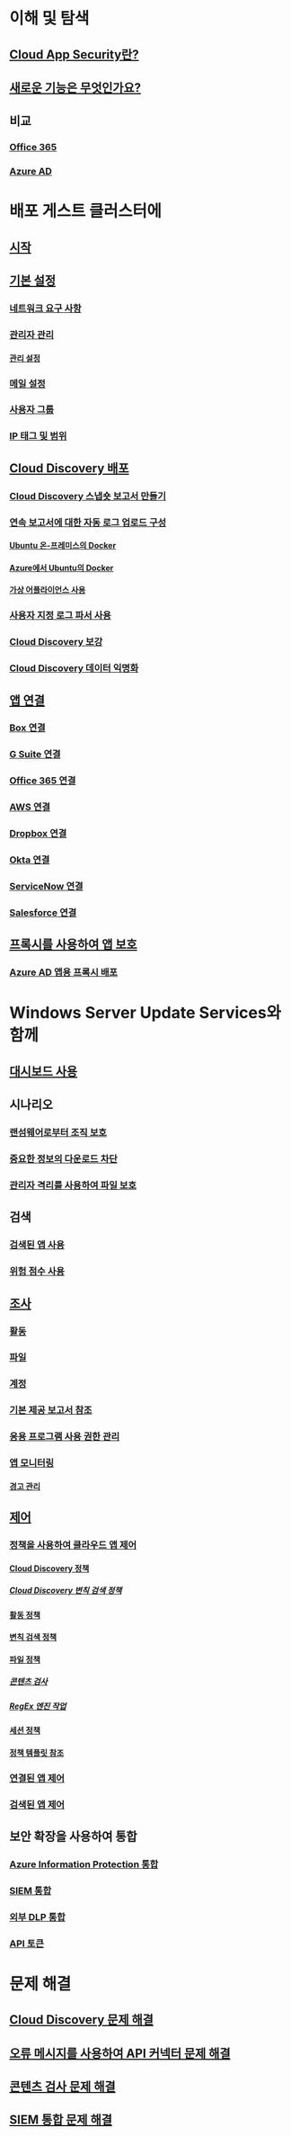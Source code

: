 # 이해 및 탐색
## [Cloud App Security란?](what-is-cloud-app-security.md)
## [새로운 기능은 무엇인가요?](release-notes.md)
## 비교
### [Office 365](editions-cloud-app-security-o365.md)
### [Azure AD](editions-cloud-app-security-aad.md)
# 배포 게스트 클러스터에
## [시작](getting-started-with-cloud-app-security.md)
## [기본 설정](general-setup.md)
### [네트워크 요구 사항](network-requirements.md)
### [관리자 관리](manage-admins.md)
#### [관리 설정](admin-settings.md)
### [메일 설정](mail-settings.md)
### [사용자 그룹](user-groups.md)
### [IP 태그 및 범위](ip-tags.md)
## [Cloud Discovery 배포](set-up-cloud-discovery.md)
### [Cloud Discovery 스냅숏 보고서 만들기](create-snapshot-cloud-discovery-reports.md)
### [연속 보고서에 대한 자동 로그 업로드 구성](discovery-docker.md)
#### [Ubuntu 온-프레미스의 Docker](discovery-docker-ubuntu.md)
#### [Azure에서 Ubuntu의 Docker](discovery-docker-ubuntu-azure.md)
#### [가상 어플라이언스 사용](configure-automatic-log-upload-for-continuous-reports.md)
### [사용자 지정 로그 파서 사용](custom-log-parser.md)
### [Cloud Discovery 보강](cloud-discovery-aad-enrichment.md)
### [Cloud Discovery 데이터 익명화](cloud-discovery-anonymizer.md)
## [앱 연결](enable-instant-visibility-protection-and-governance-actions-for-your-apps.md)
### [Box 연결](connect-box-to-microsoft-cloud-app-security.md)
### [G Suite 연결](connect-google-apps-to-microsoft-cloud-app-security.md)
### [Office 365 연결](connect-office-365-to-microsoft-cloud-app-security.md)
### [AWS 연결](connect-aws-to-microsoft-cloud-app-security.md)
### [Dropbox 연결](connect-dropbox-to-microsoft-cloud-app-security.md)
### [Okta 연결](connect-okta-to-microsoft-cloud-app-security.md)
### [ServiceNow 연결](connect-servicenow-to-microsoft-cloud-app-security.md)
### [Salesforce 연결](connect-salesforce-to-microsoft-cloud-app-security.md)
## [프록시를 사용하여 앱 보호](proxy-intro-aad.md)
### [Azure AD 앱용 프록시 배포](proxy-deployment-aad.md)
# Windows Server Update Services와 함께
## [대시보드 사용](daily-activities-to-protect-your-cloud-environment.md)
## 시나리오
### [랜섬웨어로부터 조직 보호](use-case-ransomware.md)
### [중요한 정보의 다운로드 차단](use-case-proxy-block-session-aad.md)
### [관리자 격리를 사용하여 파일 보호](use-case-admin-quarantine.md)
## 검색
### [검색된 앱 사용](discovered-apps.md)
### [위험 점수 사용](risk-score.md)
## [조사](investigate.md)
### [활동](activity-filters.md)
### [파일](file-filters.md)
### [계정](accounts.md)
### [기본 제공 보고서 참조](built-in-report-reference.md)
### [응용 프로그램 사용 권한 관리](manage-app-permissions.md)
### [앱 모니터링](monitor-alerts.md)
#### [경고 관리](managing-alerts.md)
## [제어](control.md)
### [정책을 사용하여 클라우드 앱 제어](control-cloud-apps-with-policies.md)
#### [Cloud Discovery 정책](cloud-discovery-policies.md)
##### [Cloud Discovery 변칙 검색 정책](cloud-discovery-anomaly-detection-policy.md)
#### [활동 정책](user-activity-policies.md)
#### [변칙 검색 정책](anomaly-detection-policy.md)
#### [파일 정책](data-protection-policies.md)
##### [콘텐츠 검사](content-inspection.md)
##### [RegEx 엔진 작업](working-with-the-regex-engine.md)
#### [세션 정책](session-policy-aad.md)
#### [정책 템플릿 참조](policy-template-reference.md)
### [연결된 앱 제어](governance-actions.md)
### [검색된 앱 제어](governance-discovery.md)
## 보안 확장을 사용하여 통합
### [Azure Information Protection 통합](azip-integration.md)
### [SIEM 통합](siem.md)
### [외부 DLP 통합](icap-stunnel.md)
### [API 토큰](api-tokens.md)
# 문제 해결
## [Cloud Discovery 문제 해결](troubleshooting-cloud-discovery.md)
## [오류 메시지를 사용하여 API 커넥터 문제 해결](troubleshooting-api-connectors-using-error-messages.md)
## [콘텐츠 검사 문제 해결](troubleshooting-content-inspection.md)
## [SIEM 통합 문제 해결](troubleshooting-siem.md)